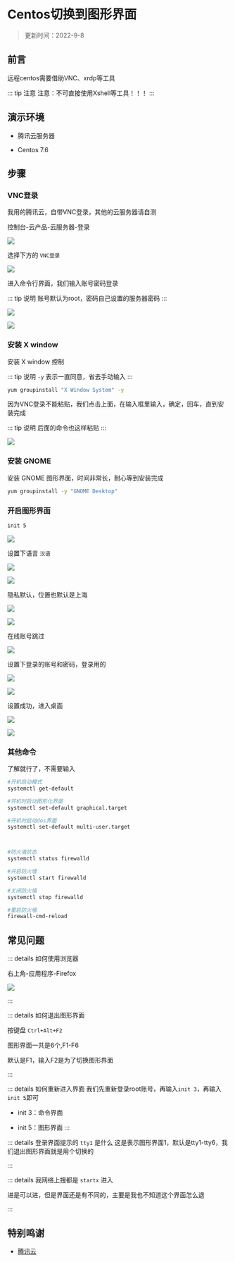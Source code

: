 # Centos切换到图形界面

> 更新时间：2022-9-8


## 前言

远程centos需要借助VNC、xrdp等工具

::: tip 注意
注意：不可直接使用Xshell等工具！！！
:::


## 演示环境


* 腾讯云服务器

* Centos 7.6



## 步骤


### VNC登录

我用的腾讯云，自带VNC登录，其他的云服务器请自测

控制台-云产品-云服务器-登录

![](/Centos/Centos-01.png)


选择下方的 `VNC登录`

![](/Centos/Centos-02.png)


进入命令行界面，我们输入账号密码登录

::: tip 说明
账号默认为root，密码自己设置的服务器密码
:::

![](/Centos/Centos-03.png)

![](/Centos/Centos-04.png)



### 安装 X window

安装 X window 控制

::: tip 说明
`-y` 表示一直同意，省去手动输入
:::

```sh
yum groupinstall "X Window System" -y
```

因为VNC登录不能粘贴，我们点击上面，在输入框里输入，确定，回车，直到安装完成

::: tip 说明
后面的命令也这样粘贴
:::

![](/Centos/Centos-05.png)


### 安装 GNOME

安装 GNOME 图形界面，时间非常长，耐心等到安装完成

```sh
yum groupinstall -y "GNOME Desktop"
```




### 开启图形界面

```sh
init 5
```

![](/Centos/Centos-06.png)


设置下语言 `汉语`

![](/Centos/Centos-07.png)

![](/Centos/Centos-08.png)


隐私默认，位置也默认是上海

![](/Centos/Centos-09.png)

![](/Centos/Centos-10.png)

在线账号跳过

![](/Centos/Centos-11.png)


设置下登录的账号和密码，登录用的

![](/Centos/Centos-12.png)

![](/Centos/Centos-13.png)


设置成功，进入桌面

![](/Centos/Centos-14.png)

![](/Centos/Centos-15.png)







### 其他命令



了解就行了，不需要输入



```sh
#开机启动模式
systemctl get-default

#开机时启动图形化界面
systemctl set-default graphical.target 

#开机时启动dos界面
systemctl set-default multi-user.target



#防火墙状态
systemctl status firewalld

#开启防火墙
systemctl start firewalld

#关闭防火墙
systemctl stop firewalld

#重启防火墙
firewall-cmd-reload
```





## 常见问题


::: details 如何使用浏览器

右上角-应用程序-Firefox

![](/Centos/Centos-16.png)

:::





::: details 如何退出图形界面

按键盘 `Ctrl+Alt+F2` 

图形界面一共是6个,F1-F6

默认是F1，输入F2是为了切换图形界面

:::




::: details 如何重新进入界面
我们先重新登录root账号，再输入`init 3`，再输入`init 5`即可

* init 3：命令界面

* init 5：图形界面
:::






::: details 登录界面提示的 `tty1` 是什么
这是表示图形界面1，默认是tty1-tty6，我们退出图形界面就是用个切换的

:::




::: details 我网络上搜都是 `startx` 进入

进是可以进，但是界面还是有不同的，主要是我也不知道这个界面怎么退

:::




## 特别鸣谢

* [腾讯云](https://cloud.tencent.com/)



